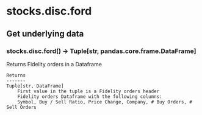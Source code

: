 # stocks.disc.ford

## Get underlying data 
### stocks.disc.ford() -> Tuple[str, pandas.core.frame.DataFrame]

Returns Fidelity orders in a Dataframe

    Returns
    -------
    Tuple[str, DataFrame]
        First value in the tuple is a Fidelity orders header
        Fidelity orders Dataframe with the following columns:
        Symbol, Buy / Sell Ratio, Price Change, Company, # Buy Orders, # Sell Orders
